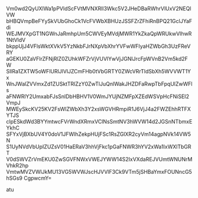 Vm0wd2QyUXlWa1pPVldScFVtMVNXRll3Wkc5V2JHeDBaRWhrVlUxV2NEQlVW
bHBQVmpBeFYySkVUbGhoCk1VcFVWbXBHUzJSSFZrZFhiRnBPQ21GclJYaFdi
WEJMVXpGT1NGWnJaRmhpUm5CWVEyMVdjMWR1YkZkaQpWRUkwVlhwR1NtVldV
bkppUjJ4VFlsWktXVkV5YzNkbFJrNXpVbXhrYVFwWFIyaHZWbGh3UzFReVRY
aGEKU0ZaVFlrZFNjRlZ0ZUhkWFZrVjVUVlYwVjJGNlJrcFpWVnB2Vm5kd2FW
SllRa1ZXTW5oWFlURlJlVlJZCmFHb0tVbGRTY0ZWcVRrTldSbXh5WVVWT1Yx
WnJWalZVVmxZd1ZUSktTRlZzY0ZwTlJuQnlWakJHZDFaRwpTbFpqUlZwWFls
aFNWRlY2UmxabFJsSnlDbHBHV1V0WmJYUjNZMFpXZEdWSVpHcFNiSEI2VmpJ
MWEySkcKV25KV2FsWlZWbXh3Y2xsWGVHRmpiR1J6VjJ4a2FWZEhhRTFXYTJS
clpESkdWd3BYYmtwcFVrWndXRmxVClNsSmtNV3hWVW14d2JGSnNTbmxEYkhC
SFYxVjBXbUV4Y0doV1JFWlhZekpHUjFSc1RsZGlXR2cyVm14agpNVk14VW5N
S1UyNVdVbUpIZUZsV01HaERaV3hhVjFkc1pGaFNWR3hYV2xWa1IxWXlTbGRT
V0dSWVZrVmEKU0ZwSGVFNWxVWEJYWW14S2IxVXdaREJVUmtWNUNrMVhkR2hp
VmtwMVZVWlJkMU13VG5WVWJscHJVVlF3Ck9VTm5jSHBaYmxFOUNncG5hSGs9
CgpwcmY=

atu